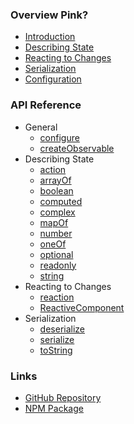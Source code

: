 ### Overview Pink?

* [Introduction](/README.md)
* [Describing State](/docs/overview/DescribingState.md)
* [Reacting to Changes](/docs/overview/ReactingToChanges.md)
* [Serialization](/docs/overview/Serialization.md)
* [Configuration](/docs/overview/Configuration.md)

### API Reference

* General
  * [configure](/docs/api/configure.md)
  * [createObservable](/docs/api/createObservable.md)
* Describing State
  * [action](/docs/api/action.md)
  * [arrayOf](/docs/api/arrayOf.md)
  * [boolean](/docs/api/boolean.md)
  * [computed](/docs/api/computed.md)
  * [complex](/docs/api/complex.md)
  * [mapOf](/docs/api/mapOf.md)
  * [number](/docs/api/number.md)
  * [oneOf](/docs/api/oneOf.md)
  * [optional](/docs/api/optional.md)
  * [readonly](/docs/api/readonly.md)
  * [string](/docs/api/string.md)
* Reacting to Changes
  * [reaction](/docs/api/reaction.md)
  * [ReactiveComponent](/docs/api/ReactiveComponent.md)
* Serialization
  * [deserialize](/docs/api/deserialize.md)
  * [serialize](/docs/api/serialize.md)
  * [toString](/docs/api/toString.md)

### Links

* [GitHub Repository](https://github.com/fnxjs/fnx)
* [NPM Package](https://www.npmjs.com/package/fnx)
